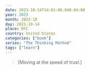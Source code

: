 ```yaml
---
date: 2023-10-14T14:01:00.048-04:00
year: 2023
month: 2023-10
day: 2023-10-14
place: NYC
country: United States
categories: ["book"]
series: "The Thinking Method"
tags: ["learn"]
---
```

> [Moving at the speed of trust.]
